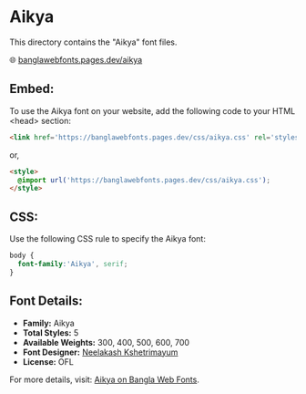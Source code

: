 # Aikya

This directory contains the "Aikya" font files.

🌐 [banglawebfonts.pages.dev/aikya](https://banglawebfonts.pages.dev/aikya/)

## Embed:
To use the Aikya font on your website, add the following code to your HTML &lt;head&gt; section:
```html
<link href='https://banglawebfonts.pages.dev/css/aikya.css' rel='stylesheet'>
```

or,
```html
<style>
  @import url('https://banglawebfonts.pages.dev/css/aikya.css');
</style>
```

## CSS:
Use the following CSS rule to specify the Aikya font:
```css
body {
  font-family:'Aikya', serif;
}
```

## Font Details:
- **Family:** Aikya
- **Total Styles:** 5
- **Available Weights:** 300, 400, 500, 600, 700
- **Font Designer:** [Neelakash Kshetrimayum](https://github.com/brandnewtype)
- **License:** OFL

For more details, visit: [Aikya on Bangla Web Fonts](https://banglawebfonts.pages.dev/aikya/#about).